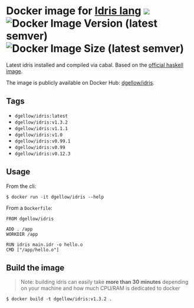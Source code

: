# Docker image for [Idris lang](http://www.idris-lang.org/) ![](https://img.shields.io/badge/docker%20image-dgellow%2Fidris-blue) ![Docker Image Version (latest semver)](https://img.shields.io/docker/v/dgellow/idris) ![Docker Image Size (latest semver)](https://img.shields.io/docker/image-size/dgellow/idris)

Latest idris installed and compiled via cabal. Based on the [official haskell image](https://hub.docker.com/r/_/haskell/).

The image is publicly available on Docker Hub: [dgellow/idris](https://hub.docker.com/r/dgellow/idris/).

## Tags

- `dgellow/idris:latest`
- `dgellow/idris:v1.3.2`
- `dgellow/idris:v1.1.1`
- `dgellow/idris:v1.0`
- `dgellow/idris:v0.99.1`
- `dgellow/idris:v0.99`
- `dgellow/idris:v0.12.3`

## Usage

From the cli:

```
$ docker run -it dgellow/idris --help
```

From a `Dockerfile`:

```
FROM dgellow/idris

ADD . /app
WORKDIR /app

RUN idris main.idr -o hello.o
CMD ["/app/hello.o"]
```

## Build the image

> Note: building idris can easily take **more than 30 minutes** depending on your machine and how much CPU/RAM is dedicated to docker

```
$ docker build -t dgellow/idris:v1.3.2 .
```